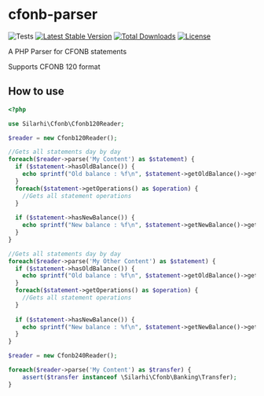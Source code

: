 # cfonb-parser
![Tests](https://github.com/silarhi/cfonb-parser/workflows/Tests/badge.svg)
[![Latest Stable Version](https://poser.pugx.org/silarhi/cfonb-parser/v/stable)](https://packagist.org/packages/silarhi/cfonb-parser)
[![Total Downloads](https://poser.pugx.org/silarhi/cfonb-parser/downloads)](https://packagist.org/packages/silarhi/cfonb-parser)
[![License](https://poser.pugx.org/silarhi/cfonb-parser/license)](https://packagist.org/packages/silarhi/cfonb-parser)

A PHP Parser for CFONB statements

Supports CFONB 120 format

## How to use
```php
<?php

use Silarhi\Cfonb\Cfonb120Reader;

$reader = new Cfonb120Reader();

//Gets all statements day by day
foreach($reader->parse('My Content') as $statement) {
  if ($statement->hasOldBalance()) {
    echo sprintf("Old balance : %f\n", $statement->getOldBalance()->getAmount());
  }
  foreach($statement->getOperations() as $operation) {
    //Gets all statement operations
  }
  
  if ($statement->hasNewBalance()) {
    echo sprintf("New balance : %f\n", $statement->getNewBalance()->getAmount());
  }
}

//Gets all statements day by day
foreach($reader->parse('My Other Content') as $statement) {
  if ($statement->hasOldBalance()) {
    echo sprintf("Old balance : %f\n", $statement->getOldBalance()->getAmount());
  }
  foreach($statement->getOperations() as $operation) {
    //Gets all statement operations
  }
  
  if ($statement->hasNewBalance()) {
    echo sprintf("New balance : %f\n", $statement->getNewBalance()->getAmount());
  }
}

$reader = new Cfonb240Reader();

foreach($reader->parse('My Content') as $transfer) {
    assert($transfer instanceof \Silarhi\Cfonb\Banking\Transfer);
}
```
